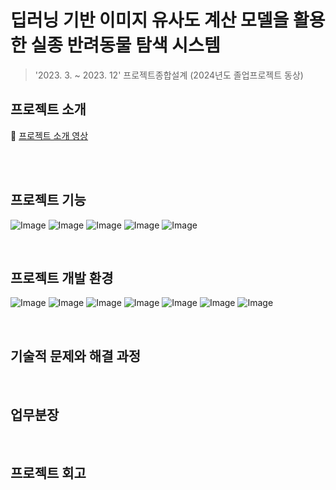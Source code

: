 # 딥러닝 기반 이미지 유사도 계산 모델을 활용한 실종 반려동물 탐색 시스템
> '2023. 3. ~ 2023. 12' 프로젝트종합설계 (2024년도 졸업프로젝트 동상)

## 프로젝트 소개
🔗 [프로젝트 소개 영상](https://swuswc.cafe24.com/%ED%95%99%EC%83%9D%ED%99%9C%EB%8F%99/2024%EB%85%84%EB%8F%84-%EC%A1%B8%EC%97%85%EC%9E%91%ED%92%88%EC%A0%84%EC%8B%9C%ED%9A%8C-2/?pageid=1&mod=document&keyword=%EB%B0%98%EB%A0%A4%EB%8F%99%EB%AC%BC&uid=925)

<br><br>

## 프로젝트 기능 
![Image](https://github.com/user-attachments/assets/8bdd8601-1bd2-47fd-8116-699bdcd36e7e)
![Image](https://github.com/user-attachments/assets/08b1b3bd-6540-4b8f-85a3-6aea4723791c)
![Image](https://github.com/user-attachments/assets/990eab53-bb73-4afb-82d1-027ae21dc4dd)
![Image](https://github.com/user-attachments/assets/9a93c849-e0f2-42b5-bc3a-7fd555bc838f)
![Image](https://github.com/user-attachments/assets/17c733ee-67b5-44b9-913a-38377762dc89)

<br>

## 프로젝트 개발 환경
![Image](https://github.com/user-attachments/assets/1f00bd17-b87f-4e38-b70c-786dd37fc69f)
![Image](https://github.com/user-attachments/assets/5b034236-62e8-4505-84fa-3189ffbae6e0)
![Image](https://github.com/user-attachments/assets/1806d73d-f75b-4f64-a17e-0ef7d9107129)
![Image](https://github.com/user-attachments/assets/172c154b-39b9-4fec-9414-1f7ee997ca5d)
![Image](https://github.com/user-attachments/assets/2b77d0a0-cd9d-4b18-a542-7d29e70be72a)
![Image](https://github.com/user-attachments/assets/c8afbcfd-5266-417e-abbf-7fb910133dd2)
![Image](https://github.com/user-attachments/assets/8ecf512b-77fb-4930-9c58-f63dbd3e3b7c)

<br>

## 기술적 문제와 해결 과정  



<br>

## 업무분장

<br>

## 프로젝트 회고


<br>
